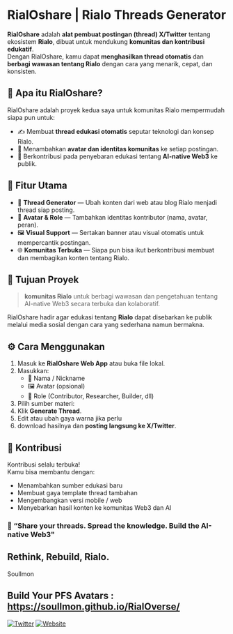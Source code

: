 # RialOshare | Rialo Threads Generator
**RialOshare** adalah **alat pembuat postingan (thread) X/Twitter** tentang ekosistem **Rialo**, dibuat untuk mendukung **komunitas dan kontribusi edukatif**.  
Dengan RialOshare, kamu dapat **menghasilkan thread otomatis** dan **berbagi wawasan tentang Rialo** dengan cara yang menarik, cepat, dan konsisten.


## 🚀 Apa itu RialOshare?
RialOshare adalah proyek kedua saya untuk komunitas Rialo mempermudah siapa pun untuk:
- ✍️ Membuat **thread edukasi otomatis** seputar teknologi dan konsep Rialo.   
- 🎨 Menambahkan **avatar dan identitas komunitas** ke setiap postingan.  
- 🤝 Berkontribusi pada penyebaran edukasi tentang **AI-native Web3** ke publik.


## 🧩 Fitur Utama
- 🧵 **Thread Generator** — Ubah konten dari web atau blog Rialo menjadi thread siap posting.   
- 🪪 **Avatar & Role** — Tambahkan identitas kontributor (nama, avatar, peran).  
- 🖼️ **Visual Support** — Sertakan banner atau visual otomatis untuk mempercantik postingan.  
- 🌐 **Komunitas Terbuka** — Siapa pun bisa ikut berkontribusi membuat dan membagikan konten tentang Rialo.  

## 🎯 Tujuan Proyek
> **komunitas Rialo** untuk berbagi wawasan dan pengetahuan tentang AI-native Web3 secara terbuka dan kolaboratif.

RialOshare hadir agar edukasi tentang **Rialo** dapat disebarkan ke publik melalui media sosial dengan cara yang sederhana namun bermakna.


## ⚙️ Cara Menggunakan
1. Masuk ke **RialOshare Web App** atau buka file lokal.  
2. Masukkan:
   - 🪪 Nama / Nickname  
   - 🖼️ Avatar (opsional)  
   - 🧩 Role (Contributor, Researcher, Builder, dll)  
3. Pilih sumber materi: 
4. Klik **Generate Thread**.  
5. Edit atau ubah gaya warna jika perlu  
6. download hasilnya dan **posting langsung ke X/Twitter**.

   
## 🤝 Kontribusi
Kontribusi selalu terbuka!  
Kamu bisa membantu dengan:
- Menambahkan sumber edukasi baru  
- Membuat gaya template thread tambahan  
- Mengembangkan versi mobile / web  
- Menyebarkan hasil konten ke komunitas Web3 dan AI  


### 🌌 “Share your threads. Spread the knowledge. Build the AI-native Web3"

## Rethink, Rebuild, Rialo. 

Soullmon

## Build Your PFS Avatars : https://soullmon.github.io/RialOverse/

[![Twitter](https://img.shields.io/badge/Twitter-%40soullmon-1DA1F2?style=for-the-badge&logo=twitter&logoColor=white)]([https://x.com/soullmon_])
[![Website](https://img.shields.io/badge/Website-soullmon-0A66C2?style=for-the-badge&logo=google-chrome&logoColor=white)]([https://soullmon.github.io/portfolio/])
